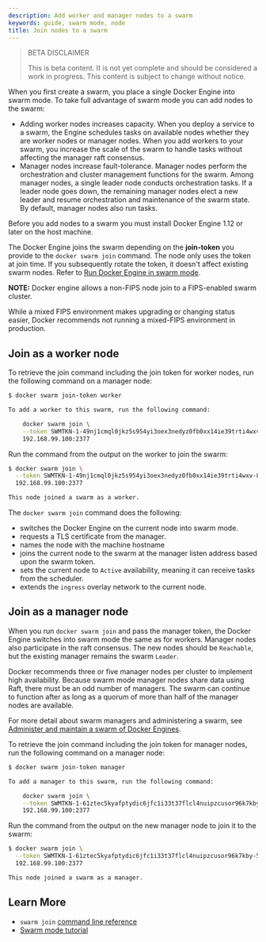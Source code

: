 ```yaml
---
description: Add worker and manager nodes to a swarm
keywords: guide, swarm mode, node
title: Join nodes to a swarm
---
```


> BETA DISCLAIMER
>
> This is beta content. It is not yet complete and should be considered a work in progress. This content is subject to change without notice.

When you first create a swarm, you place a single Docker Engine into
swarm mode. To take full advantage of swarm mode you can add nodes to the swarm:

* Adding worker nodes increases capacity. When you deploy a service to a swarm,
the Engine schedules tasks on available nodes whether they are worker nodes or
manager nodes. When you add workers to your swarm, you increase the scale of
the swarm to handle tasks without affecting the manager raft consensus.
* Manager nodes increase fault-tolerance. Manager nodes perform the
orchestration and cluster management functions for the swarm. Among manager
nodes, a single leader node conducts orchestration tasks. If a leader node
goes down, the remaining manager nodes elect a new leader and resume
orchestration and maintenance of the swarm state. By default, manager nodes
also run tasks.

Before you add nodes to a swarm you must install Docker Engine 1.12 or later on
the host machine.

The Docker Engine joins the swarm depending on the **join-token** you provide to
the `docker swarm join` command. The node only uses the token at join time. If
you subsequently rotate the token, it doesn't affect existing swarm nodes. Refer
to [Run Docker Engine in swarm mode](swarm-mode.md#view-the-join-command-or-update-a-swarm-join-token).

**NOTE:** Docker engine allows a non-FIPS node join to a FIPS-enabled swarm cluster. 

While a mixed FIPS environment makes upgrading or changing status easier, Docker recommends not running a mixed-FIPS environment in production.

## Join as a worker node

To retrieve the join command including the join token for worker nodes, run the
following command on a manager node:

```bash
$ docker swarm join-token worker

To add a worker to this swarm, run the following command:

    docker swarm join \
    --token SWMTKN-1-49nj1cmql0jkz5s954yi3oex3nedyz0fb0xx14ie39trti4wxv-8vxv8rssmk743ojnwacrr2e7c \
    192.168.99.100:2377
```

Run the command from the output on the worker to join the swarm:

```bash
$ docker swarm join \
  --token SWMTKN-1-49nj1cmql0jkz5s954yi3oex3nedyz0fb0xx14ie39trti4wxv-8vxv8rssmk743ojnwacrr2e7c \
  192.168.99.100:2377

This node joined a swarm as a worker.
```

The `docker swarm join` command does the following:

* switches the Docker Engine on the current node into swarm mode.
* requests a TLS certificate from the manager.
* names the node with the machine hostname
* joins the current node to the swarm at the manager listen address based upon the swarm token.
* sets the current node to `Active` availability, meaning it can receive tasks
from the scheduler.
* extends the `ingress` overlay network to the current node.

## Join as a manager node

When you run `docker swarm join` and pass the manager token, the Docker Engine
switches into swarm mode the same as for workers. Manager nodes also participate
in the raft consensus. The new nodes should be `Reachable`, but the existing
manager remains the swarm `Leader`.

Docker recommends three or five manager nodes per cluster to implement high
availability. Because swarm mode manager nodes share data using Raft, there
must be an odd number of managers. The swarm can continue to function after as
long as a quorum of more than half of the manager nodes are available.

For more detail about swarm managers and administering a swarm, see
[Administer and maintain a swarm of Docker Engines](admin_guide.md).

To retrieve the join command including the join token for manager nodes, run the
following command on a manager node:

```bash
$ docker swarm join-token manager

To add a manager to this swarm, run the following command:

    docker swarm join \
    --token SWMTKN-1-61ztec5kyafptydic6jfc1i33t37flcl4nuipzcusor96k7kby-5vy9t8u35tuqm7vh67lrz9xp6 \
    192.168.99.100:2377
```

Run the command from the output on the new manager node to join it to the swarm:

```bash
$ docker swarm join \
  --token SWMTKN-1-61ztec5kyafptydic6jfc1i33t37flcl4nuipzcusor96k7kby-5vy9t8u35tuqm7vh67lrz9xp6 \
  192.168.99.100:2377

This node joined a swarm as a manager.
```

## Learn More

* `swarm join` [command line reference](../reference/commandline/swarm_join.md)
* [Swarm mode tutorial](swarm-tutorial/index.md)
